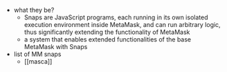   * what they be?
    * Snaps are JavaScript programs, each running in its own isolated execution environment inside MetaMask, and can run arbitrary logic, thus significantly extending the functionality of MetaMask
    * a system that enables extended functionalities of the base MetaMask with Snaps
  * list of MM snaps
    * [[masca]]
